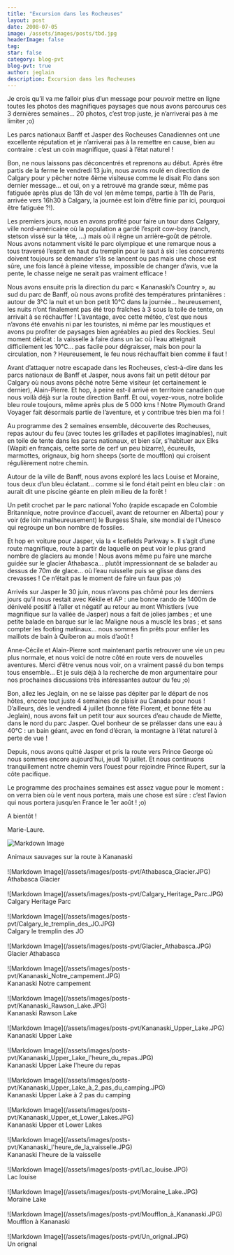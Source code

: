 ```yaml
---
title: "Excursion dans les Rocheuses"
layout: post
date: 2008-07-05
image: /assets/images/posts/tbd.jpg
headerImage: false
tag:
star: false
category: blog-pvt
blog-pvt: true
author: jeglain
description: Excursion dans les Rocheuses
---
```

Je crois qu’il va me falloir plus d’un message pour pouvoir mettre
en ligne toutes les photos des magnifiques paysages que nous avons
parcourus ces 3 dernières semaines… 20 photos, c’est trop juste, je
n’arriverai pas à me limiter ;o)

Les parcs nationaux Banff et Jasper des Rocheuses Canadiennes ont une
excellente réputation et je n’arriverai pas à la remettre en cause,
bien au contraire : c’est un coin magnifique, quasi à l’état
naturel !

Bon, ne nous laissons pas déconcentrés et reprenons au début. Après
être partis de la ferme le vendredi 13 juin, nous avons roulé en
direction de Calgary pour y pêcher notre 4ème visiteuse comme le
disait Flo dans son dernier message… et oui, on y a retrouvé ma
grande sœur, même pas fatiguée après plus de 13h de vol (en même
temps, partie à 11h de Paris, arrivée vers 16h30 à Calgary, la
journée est loin d’être finie par ici, pourquoi être
fatiguée ?!).

Les premiers jours, nous en avons profité pour faire un tour dans
Calgary, ville nord-américaine où la population a gardé l’esprit
cow-boy (ranch, stetson vissé sur la tête, …) mais où il règne un
arrière-goût de pétrole. Nous avons notamment visité le parc
olympique et une remarque nous a tous traversé l’esprit en haut du
tremplin pour le saut à ski : les concurrents doivent toujours se
demander s’ils se lancent ou pas mais une chose est sûre, une fois
lancé à pleine vitesse, impossible de changer d’avis, vue la pente,
le chasse neige ne serait pas vraiment efficace !

Nous avons ensuite pris la direction du parc « Kananaski’s
Country », au sud du parc de Banff, où nous avons profité des
températures printanières : autour de 3°C la nuit et un bon petit
10°C dans la journée… heureusement, les nuits n’ont finalement pas
été trop fraîches à 3 sous la toile de tente, on arrivait à se
réchauffer ! L’avantage, avec cette météo, c’est que nous
n’avons été envahis ni par les touristes, ni même par les
moustiques et avons pu profiter de paysages bien agréables au pied des
Rockies. Seul moment délicat : la vaisselle à faire dans un lac où
l’eau atteignait difficilement les 10°C… pas facile pour
dégraisser, mais bon pour la circulation, non ? Heureusement, le feu
nous réchauffait bien comme il faut !

Avant d’attaquer notre escapade dans les Rocheuses, c’est-à-dire
dans les parcs nationaux de Banff et Jasper, nous avons fait un petit
détour par Calgary où nous avons pêché notre 5ème visiteur (et
certainement le dernier), Alain-Pierre. Et hop, à peine est-il arrivé
en territoire canadien que nous voilà déjà sur la route direction
Banff. Et oui, voyez-vous, notre bolide bleu roule toujours, même
après plus de 5 000 kms ! Notre Plymouth Grand Voyager fait
désormais partie de l’aventure, et y contribue très bien ma foi !

Au programme des 2 semaines ensemble, découverte des Rocheuses, repas
autour du feu (avec toutes les grillades et papillotes imaginables),
nuit en toile de tente dans les parcs nationaux, et bien sûr,
s’habituer aux Elks (Wapiti en français, cette sorte de cerf un peu
bizarre), écureuils, marmottes, orignaux, big horn sheeps (sorte de
moufflon) qui croisent régulièrement notre chemin.

Autour de la ville de Banff, nous avons exploré les lacs Louise et
Moraine, tous deux d’un bleu éclatant… comme si le fond était
peint en bleu clair : on aurait dit une piscine géante en plein milieu
de la forêt !

Un petit crochet par le parc national Yoho (rapide escapade en Colombie
Britannique, notre province d’accueil, avant de retourner en Alberta)
pour y voir (de loin malheureusement) le Burgess Shale, site mondial de
l’Unesco qui regroupe un bon nombre de fossiles.

Et hop en voiture pour Jasper, via la « Icefields Parkway ». Il
s’agit d’une route magnifique, route à partir de laquelle on peut
voir le plus grand nombre de glaciers au monde ! Nous avons même pu
faire une marche guidée sur le glacier Athabasca… plutôt
impressionnant de se balader au dessus de 70m de glace… où l’eau
ruisselle puis se glisse dans des crevasses ! Ce n’était pas le
moment de faire un faux pas ;o)

Arrivés sur Jasper le 30 juin, nous n’avons pas chômé pour les
derniers jours qu’il nous restait avec Kékile et AP : une bonne
rando de 1400m de dénivelé positif à l’aller et négatif au retour
au mont Whistlers (vue magnifique sur la vallée de Jasper) nous a fait
de jolies jambes ; et une petite balade en barque sur le lac Maligne
nous a musclé les bras ; et sans compter les footing matinaux… nous
sommes fin prêts pour enfiler les maillots de bain à Quiberon au mois
d’août !

Anne-Cécile et Alain-Pierre sont maintenant partis retrouver une vie un
peu plus normale, et nous voici de notre côté en route vers de
nouvelles aventures. Merci d’être venus nous voir, on a vraiment
passé du bon temps tous ensemble… Et je suis déjà à la recherche
de mon argumentaire pour nos prochaines discussions très intéressantes
autour du feu ;o)

Bon, allez les Jeglain, on ne se laisse pas dépiter par le départ de
nos hôtes, encore tout juste 4 semaines de plaisir au Canada pour
nous ! D’ailleurs, dès le vendredi 4 juillet (bonne fête Florent,
et bonne fête au Jeglain), nous avons fait un petit tour aux sources
d’eau chaude de Miette, dans le nord du parc Jasper. Quel bonheur de
se prélasser dans une eau à 40°C : un bain géant, avec en fond
d’écran, la montagne à l’état naturel à perte de vue !

Depuis, nous avons quitté Jasper et pris la route vers Prince George
où nous sommes encore aujourd’hui, jeudi 10 juillet. Et nous
continuons tranquillement notre chemin vers l’ouest pour rejoindre
Prince Rupert, sur la côte pacifique.

Le programme des prochaines semaines est assez vague pour le moment :
on verra bien où le vent nous portera, mais une chose est sûre :
c’est l’avion qui nous portera jusqu’en France le 1er
août ! ;o)

A bientôt !

Marie-Laure.

![Markdown Image](/assets/images/posts-pvt/Animaux_sauvages_sur_la_route_à_Kananaski.JPG)
<figcaption class="caption">Animaux sauvages sur la route à Kananaski</figcaption>
<br>
![Markdown Image](/assets/images/posts-pvt/Athabasca_Glacier.JPG)
<figcaption class="caption">Athabasca Glacier</figcaption>
<br>
![Markdown Image](/assets/images/posts-pvt/Calgary_Heritage_Parc.JPG)
<figcaption class="caption">Calgary Heritage Parc</figcaption>
<br>
![Markdown Image](/assets/images/posts-pvt/Calgary_le_tremplin_des_JO.JPG)
<figcaption class="caption">Calgary le tremplin des JO</figcaption>
<br>
![Markdown Image](/assets/images/posts-pvt/Glacier_Athabasca.JPG)
<figcaption class="caption">Glacier Athabasca</figcaption>
<br>
![Markdown Image](/assets/images/posts-pvt/Kananaski_Notre_campement.JPG)
<figcaption class="caption">Kananaski Notre campement</figcaption>
<br>
![Markdown Image](/assets/images/posts-pvt/Kananaski_Rawson_Lake.JPG)
<figcaption class="caption">Kananaski Rawson Lake</figcaption>
<br>
![Markdown Image](/assets/images/posts-pvt/Kananaski_Upper_Lake.JPG)
<figcaption class="caption">Kananaski Upper Lake</figcaption>
<br>
![Markdown Image](/assets/images/posts-pvt/Kananaski_Upper_Lake_l'heure_du_repas.JPG)
<figcaption class="caption">Kananaski Upper Lake l'heure du repas</figcaption>
<br>
![Markdown Image](/assets/images/posts-pvt/Kananaski_Upper_Lake_à_2_pas_du_camping.JPG)
<figcaption class="caption">Kananaski Upper Lake à 2 pas du camping</figcaption>
<br>
![Markdown Image](/assets/images/posts-pvt/Kananaski_Upper_et_Lower_Lakes.JPG)
<figcaption class="caption">Kananaski Upper et Lower Lakes</figcaption>
<br>
![Markdown Image](/assets/images/posts-pvt/Kananaski_l'heure_de_la_vaisselle.JPG)
<figcaption class="caption">Kananaski l'heure de la vaisselle</figcaption>
<br>
![Markdown Image](/assets/images/posts-pvt/Lac_louise.JPG)
<figcaption class="caption">Lac louise</figcaption>
<br>
![Markdown Image](/assets/images/posts-pvt/Moraine_Lake.JPG)
<figcaption class="caption">Moraine Lake</figcaption>
<br>
![Markdown Image](/assets/images/posts-pvt/Moufflon_à_Kananaski.JPG)
<figcaption class="caption">Moufflon à Kananaski</figcaption>
<br>
![Markdown Image](/assets/images/posts-pvt/Un_orignal.JPG)
<figcaption class="caption">Un orignal</figcaption>
<br>
